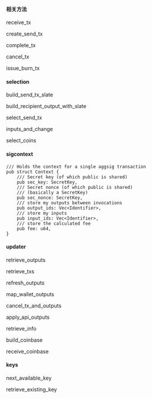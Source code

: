 #### 相关方法

receive\_tx

create\_send\_tx

complete\_tx

cancel\_tx

issue\_burn\_tx

#### selection

build\_send\_tx\_slate

build\_recipient\_output\_with\_slate

select\_send\_tx

inputs\_and\_change

select\_coins

#### sigcontext

```
/// Holds the context for a single aggsig transaction
pub struct Context {
	/// Secret key (of which public is shared)
	pub sec_key: SecretKey,
	/// Secret nonce (of which public is shared)
	/// (basically a SecretKey)
	pub sec_nonce: SecretKey,
	/// store my outputs between invocations
	pub output_ids: Vec<Identifier>,
	/// store my inputs
	pub input_ids: Vec<Identifier>,
	/// store the calculated fee
	pub fee: u64,
}
```

#### updater

retrieve\_outputs

retrieve\_txs

refresh\_outputs

map\_wallet\_outputs

cancel\_tx\_and\_outputs

apply\_api\_outputs

retrieve\_info

build\_coinbase

receive\_coinbase

#### keys

next\_available\_key

retrieve\_existing\_key



